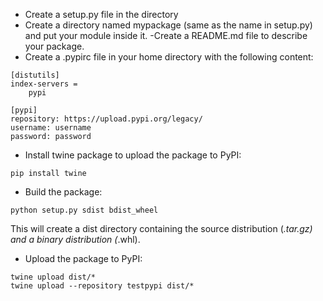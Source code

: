- Create a setup.py file in the directory
- Create a directory named mypackage (same as the name in setup.py)
and put your module inside it.
-Create a README.md file to describe your package.
- Create a .pypirc file in your home directory with the following content:
```shell
[distutils]
index-servers =
    pypi

[pypi]
repository: https://upload.pypi.org/legacy/
username: username
password: password

```
- Install twine package to upload the package to PyPI:
```shell
pip install twine
```
- Build the package: 
```shell
python setup.py sdist bdist_wheel
```
This will create a dist directory containing the source distribution (*.tar.gz) and a binary distribution (*.whl).
- Upload the package to PyPI:
```shell
twine upload dist/*
twine upload --repository testpypi dist/*
```




